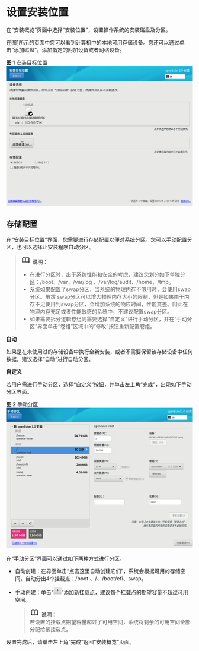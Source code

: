 # 设置安装位置<a name="ZH-CN_TOPIC_0214071101"></a>

在“安装概览”页面中选择“安装位置”，设置操作系统的安装磁盘及分区。

在[图1](#fig1195417125015)所示的页面中您可以看到计算机中的本地可用存储设备。您还可以通过单击“添加磁盘”，添加指定的附加设备或者网络设备。

**图 1**  安装目标位置<a name="fig1195417125015"></a>  
![](figures/安装目标位置.png "安装目标位置")

## 存储配置<a name="section243315310137"></a>

在“安装目标位置”界面，您需要进行存储配置以便对系统分区。您可以手动配置分区，也可以选择让安装程序自动分区。

>![](public_sys-resources/icon-note.gif) **说明：**   
>-   在进行分区时，出于系统性能和安全的考虑，建议您划分如下单独分区：/boot、/var、/var/log 、/var/log/audit、/home、/tmp。  
>-   系统如果配置了swap分区，当系统的物理内存不够用时，会使用swap分区。虽然 swap分区可以增大物理内存大小的限制，但是如果由于内存不足使用到swap分区，会增加系统的响应时间，性能变差。因此在物理内存充足或者性能敏感的系统中，不建议配置swap分区。  
>-   如果需要拆分逻辑卷组则需要选择“自定义”进行手动分区，并在“手动分区”界面单击“卷组”区域中的“修改”按钮重新配置卷组。  

**自动**

如果是在未使用过的存储设备中执行全新安装，或者不需要保留该存储设备中任何数据，建议选择“自动”进行自动分区。

**自定义**

若用户需进行手动分区，选择“自定义”按钮，并单击左上角“完成”，出现如下手动分区界面。

**图 2**  手动分区<a name="fig1277151815248"></a>  
![](figures/手动分区.png "手动分区")

在“手动分区”界面可以通过如下两种方式进行分区。

-   自动创建：在界面单击“点击这里自动创建它们”，系统会根据可用的存储空间，自动分出4个挂载点：/boot 、/、/boot/efi、swap。
-   手动创建：单击“![](figures/zh-cn_image_0216566635.png)”添加新挂载点，建议每个挂载点的期望容量不超过可用空间。

    >![](public_sys-resources/icon-note.gif) **说明：**   
    >若设置的挂载点期望容量超过了可用空间，系统将剩余的可用空间全部分配给该挂载点。  


设置完成后，请单击左上角“完成”返回“安装概览”页面。

